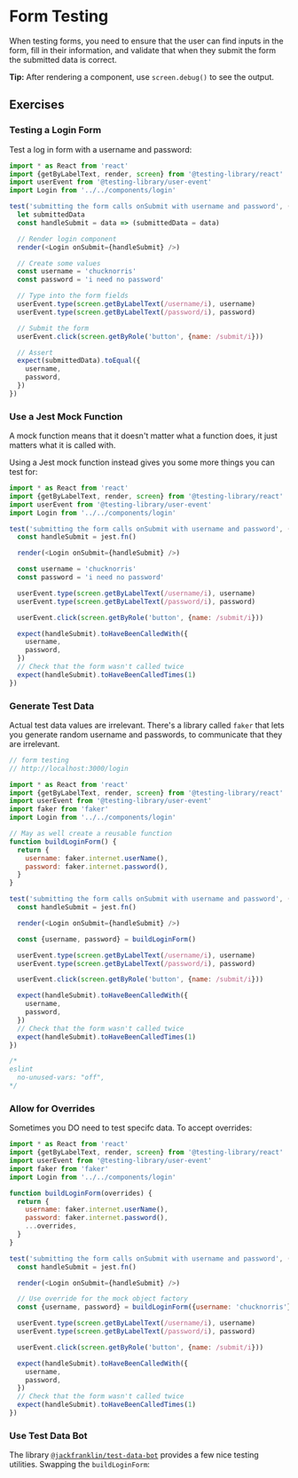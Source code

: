 # Form Testing

When testing forms, you need to ensure that the user can find inputs in the form, fill in their information, and validate that when they submit the form the submitted data is correct.

**Tip:** After rendering a component, use `screen.debug()` to see the output.



## Exercises

### Testing a Login Form

Test a log in form with a username and password:

```javascript
import * as React from 'react'
import {getByLabelText, render, screen} from '@testing-library/react'
import userEvent from '@testing-library/user-event'
import Login from '../../components/login'

test('submitting the form calls onSubmit with username and password', () => {
  let submittedData
  const handleSubmit = data => (submittedData = data)

  // Render login component
  render(<Login onSubmit={handleSubmit} />)

  // Create some values
  const username = 'chucknorris'
  const password = 'i need no password'

  // Type into the form fields
  userEvent.type(screen.getByLabelText(/username/i), username)
  userEvent.type(screen.getByLabelText(/password/i), password)

  // Submit the form
  userEvent.click(screen.getByRole('button', {name: /submit/i}))

  // Assert
  expect(submittedData).toEqual({
    username,
    password,
  })
})

```



### Use a Jest Mock Function

A mock function means that it doesn't matter what a function does, it just matters what it is called with.

Using a Jest mock function instead gives you some more things you can test for:

```javascript
import * as React from 'react'
import {getByLabelText, render, screen} from '@testing-library/react'
import userEvent from '@testing-library/user-event'
import Login from '../../components/login'

test('submitting the form calls onSubmit with username and password', () => {
  const handleSubmit = jest.fn()

  render(<Login onSubmit={handleSubmit} />)

  const username = 'chucknorris'
  const password = 'i need no password'

  userEvent.type(screen.getByLabelText(/username/i), username)
  userEvent.type(screen.getByLabelText(/password/i), password)

  userEvent.click(screen.getByRole('button', {name: /submit/i}))

  expect(handleSubmit).toHaveBeenCalledWith({
    username,
    password,
  })
  // Check that the form wasn't called twice
  expect(handleSubmit).toHaveBeenCalledTimes(1)
})
```



### Generate Test Data

Actual test data values are irrelevant. There's a library called `faker` that lets you generate random username and passwords, to communicate that they are irrelevant.

```javascript
// form testing
// http://localhost:3000/login

import * as React from 'react'
import {getByLabelText, render, screen} from '@testing-library/react'
import userEvent from '@testing-library/user-event'
import faker from 'faker'
import Login from '../../components/login'

// May as well create a reusable function
function buildLoginForm() {
  return {
    username: faker.internet.userName(),
    password: faker.internet.password(),
  }
}

test('submitting the form calls onSubmit with username and password', () => {
  const handleSubmit = jest.fn()

  render(<Login onSubmit={handleSubmit} />)

  const {username, password} = buildLoginForm()

  userEvent.type(screen.getByLabelText(/username/i), username)
  userEvent.type(screen.getByLabelText(/password/i), password)

  userEvent.click(screen.getByRole('button', {name: /submit/i}))

  expect(handleSubmit).toHaveBeenCalledWith({
    username,
    password,
  })
  // Check that the form wasn't called twice
  expect(handleSubmit).toHaveBeenCalledTimes(1)
})

/*
eslint
  no-unused-vars: "off",
*/

```



### Allow for Overrides

Sometimes you DO need to test specifc data. To accept overrides:

```javascript
import * as React from 'react'
import {getByLabelText, render, screen} from '@testing-library/react'
import userEvent from '@testing-library/user-event'
import faker from 'faker'
import Login from '../../components/login'

function buildLoginForm(overrides) {
  return {
    username: faker.internet.userName(),
    password: faker.internet.password(),
    ...overrides,
  }
}

test('submitting the form calls onSubmit with username and password', () => {
  const handleSubmit = jest.fn()

  render(<Login onSubmit={handleSubmit} />)

  // Use override for the mock object factory
  const {username, password} = buildLoginForm({username: 'chucknorris'})

  userEvent.type(screen.getByLabelText(/username/i), username)
  userEvent.type(screen.getByLabelText(/password/i), password)

  userEvent.click(screen.getByRole('button', {name: /submit/i}))

  expect(handleSubmit).toHaveBeenCalledWith({
    username,
    password,
  })
  // Check that the form wasn't called twice
  expect(handleSubmit).toHaveBeenCalledTimes(1)
})

```



### Use Test Data Bot

The library  [`@jackfranklin/test-data-bot`](https://www.npmjs.com/package/@jackfranklin/test-data-bot) provides a few nice testing utilities. Swapping the  `buildLoginForm`:

```javascript

```



